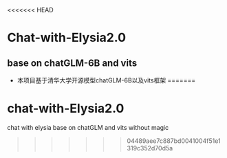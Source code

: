 <<<<<<< HEAD
# Chat-with-Elysia2.0

## base on chatGLM-6B and vits

- 本项目基于清华大学开源模型chatGLM-6B以及vits框架
=======
# chat-with-Elysia2.0
chat with elysia base on chatGLM and vits without magic
>>>>>>> 04489aee7c887bd0041004f51e1319c352d70d5a
